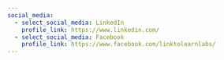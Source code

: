 ```yaml
---
social_media:
  - select_social_media: LinkedIn
    profile_link: https://www.linkedin.com/
  - select_social_media: Facebook
    profile_link: https://www.facebook.com/linktolearnlabs/
---
```

